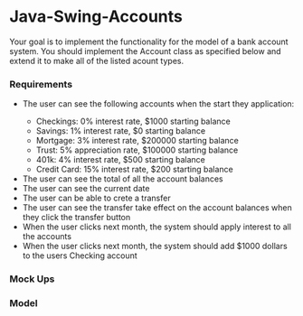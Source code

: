 <h1>Java-Swing-Accounts</h1>

Your goal is to implement the functionality for the model of a bank account system. You should implement the Account class as specified below and extend it to make all of the listed acount types. 

<h3>Requirements</h3>
<ul>
  <li>The user can see the following accounts when the start they application:</li>
  <ul>
    <li>Checkings: 0% interest rate, $1000 starting balance</li>
    <li>Savings: 1% interest rate, $0 starting balance</li>
    <li>Mortgage: 3% interest rate, $200000 starting balance</li>
    <li>Trust: 5% appreciation rate, $100000 starting balance</li>
    <li>401k: 4% interest rate, $500 starting balance</li>
    <li>Credit Card: 15% interest rate, $200 starting balance</li>
  </ul>
  <li>The user can see the total of all the account balances</li>
  <li>The user can see the current date</li>
  <li>The user can be able to crete a transfer</li>
  <li>The user can see the transfer take effect on the account balances when they click the transfer button</li> 
  <li>When the user clicks next month, the system should apply interest to all the accounts</li>
  <li>When the user clicks next month, the system should add $1000 dollars to the users Checking account</li>
</ul>
<h3>Mock Ups</h3>
<h3>Model</h3>


